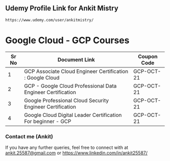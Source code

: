 ## Udemy Profile Link for Ankit Mistry

```sh
https://www.udemy.com/user/ankitmistry/
```

# Google Cloud - GCP Courses 

| Sr No | Document Link | Coupon Code |
| ------ | ------ | ------ |
| 1 |GCP Associate Cloud Engineer Certification : Google Cloud | GCP-OCT-21 | 
| 2 |GCP - Google Cloud Professional Data Engineer Certification| GCP-OCT-21 |
| 3 |Google Professional Cloud Security Engineer Certification | GCP-OCT-21 |
| 4 |Google Cloud Digital Leader Certification For beginner - GCP | GCP-OCT-21 |

### Contact me (Ankit)
If you have any further queries, feel free to connect with at ankit.25587@gmail.com  or https://www.linkedin.com/in/ankit25587/
